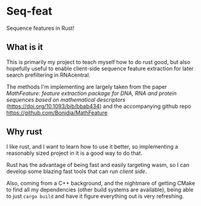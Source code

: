 # Seq-feat
Sequence features in Rust!

## What is it
This is primarily my project to teach myself how to do rust good, but also hopefully useful to enable client-side sequence feature extraction for later search prefiltering in RNAcentral.

The methods I'm implementing are largely taken from the paper *MathFeature: feature extraction package for DNA, RNA and protein sequences based on mathematical descriptors* (https://doi.org/10.1093/bib/bbab434) and the accompanying github repo https://github.com/Bonidia/MathFeature

## Why rust
I like rust, and I want to learn how to use it better, so implementing a reasonably sized project in it is a good way to do that.

Rust has the advantage of being fast and easily targeting wasm, so I can develop some blazing fast tools that can run *client side*. 

Also, coming from a C++ background, and the nightmare of getting CMake to find all my dependencies (other build systems are available), being able to just `cargo build` and have it figure everything out is very refreshing.

